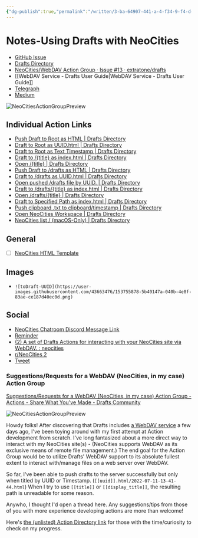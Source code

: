 ```yaml
---
{"dg-publish":true,"permalink":"/written/3-ba-64907-441-a-4-f34-9-f4-d-db-39-e6-eff-898-2/","dgHomeLink":true,"dgPassFrontmatter":false}
---
```


# Notes-Using Drafts with NeoCities
- [GitHub Issue](https://github.com/extratone/bilge/issues/297)
- [Drafts Directory](https://actions.getdrafts.com/g/1uF)
- [NeoCities/WebDAV Action Group · Issue #13 · extratone/drafts](https://github.com/extratone/drafts/issues/13)
- [[WebDAV Service - Drafts User Guide|WebDAV Service - Drafts User Guide]]
- [Telegraph](https://telegra.ph/Using-Drafts-with-NeoCities-02-13)
- [Medium](https://medium.com/handset/using-drafts-with-neocities-8aac2a9100)

![NeoCitiesActionGroupPreview](https://user-images.githubusercontent.com/43663476/150894801-5e536946-969f-4910-a22a-24cde4c4c6e1.png)

## Individual Action Links

- [Push Draft to Root as HTML | Drafts Directory](https://actions.getdrafts.com/a/1v9)
- [Draft to Root as UUID.html | Drafts Directory](https://actions.getdrafts.com/a/1v0)
- [Draft to Root as Text Timestamp | Drafts Directory](https://actions.getdrafts.com/a/1va)
- [Draft to /{title} as index.html | Drafts Directory](https://actions.getdrafts.com/a/1vb)
- [Open /{title} | Drafts Directory](https://actions.getdrafts.com/a/1vc)
- [Push Draft to /drafts as HTML | Drafts Directory](https://actions.getdrafts.com/a/1vd)
- [Draft to /drafts as UUID.html | Drafts Directory](https://actions.getdrafts.com/a/1ve)
- [Open pushed /drafts file by UUID. | Drafts Directory](https://actions.getdrafts.com/a/1vf)
- [Draft to /drafts/{title} as index.html | Drafts Directory](https://actions.getdrafts.com/a/1vg)
- [Open /drafts/{title} | Drafts Directory](https://actions.getdrafts.com/a/1vh)
- [Draft to Specified Path as index.html | Drafts Directory](https://actions.getdrafts.com/a/1vi)
- [Push clipboard .txt to clipboard/timestamp | Drafts Directory](https://actions.getdrafts.com/a/1vj)
- [Open NeoCities Workspace | Drafts Directory](https://actions.getdrafts.com/a/1vk)
- [NeoCities list / (macOS-Only) | Drafts Directory](https://actions.getdrafts.com/a/1vl)

## General
- [ ] [NeoCities HTML Template](https://davidblue.wtf/drafts/8700B562-8716-489A-B554-641549B6B3E5.html)

## Images
- `![toDraft-UUID](https://user-images.githubusercontent.com/43663476/153755878-5b40147a-040b-4e8f-83ae-ce187d40ec0d.png)`

## Social
- [NeoCities Chatroom Discord Message Link](https://canary.discord.com/channels/763850583823482880/763850583823482883/935415154022187038)
- [Reminder](x-apple-reminderkit://REMCDReminder/D89261F2-BDA9-4A5E-AC12-BFF14F04FF61)
- [(2) A set of Drafts Actions for interacting with your NeoCities site via WebDAV. : neocities](https://www.reddit.com/r/neocities/comments/si7ydf/a_set_of_drafts_actions_for_interacting_with_your/)
- [r/NeoCities 2](https://www.reddit.com/r/neocities/comments/srlf31/using_drafts_with_neocities_how_to_use_my_action/)
- [Tweet](https://twitter.com/NeoYokel/status/1492886575277129732)

### Suggestions/Requests for a WebDAV (NeoCities, in my case) Action Group
[Suggestions/Requests for a WebDAV (NeoCities, in my case) Action Group - Actions - Share What You've Made - Drafts Community](https://forums.getdrafts.com/t/suggestions-requests-for-a-webdav-neocities-in-my-case-action-group/11994)

![NeoCitiesActionGroupPreview](https://user-images.githubusercontent.com/43663476/150894801-5e536946-969f-4910-a22a-24cde4c4c6e1.png)

Howdy folks! After discovering that Drafts includes [a WebDAV service](https://docs.getdrafts.com/docs/actions/steps/services#webdav) a few days ago, I've been toying around with my first attempt at Action development from scratch. I've long fantasized about a more direct way to interact with my NeoCities site(s) - (NeoCities supports WebDAV as its exclusive means of remote file management.)    The end goal for the Action Group would be to utilize Drafts' WebDAV support to its absolute fullest extent to interact with/manage files on a web server over WebDAV.

So far, I've been able to push drafts to the server successfully but only when titled by UUID or Timestamp. (`[[uuid]].html/2022-07-11-13-41-44.html`)  When I try to use `[[title]]` or `[[display_title]]`, the resulting path is unreadable for some reason.

Anywho, I thought I'd open a thread here. Any suggestions/tips from those of you with more experience developing actions are more than welcome!

Here's [the (unlisted) Action Directory link](https://actions.getdrafts.com/g/1uF) for those with the time/curiosity to check on my progress.